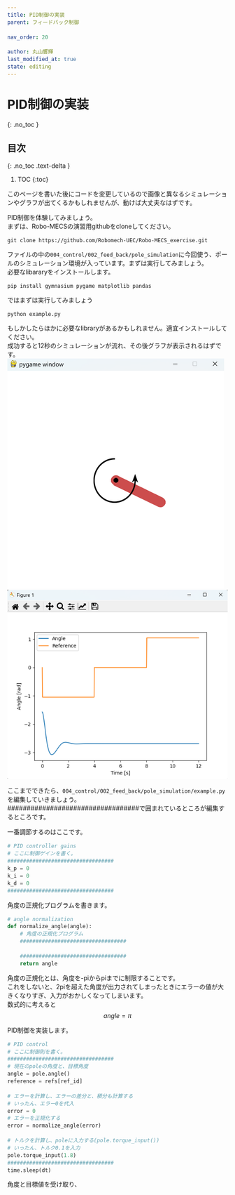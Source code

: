```yaml
---
title: PID制御の実装
parent: フィードバック制御

nav_order: 20

author: 丸山響輝
last_modified_at: true
state: editing
---
```


# **PID制御の実装**
{: .no_toc }

## 目次
{: .no_toc .text-delta }

1. TOC
{:toc}

このページを書いた後にコードを変更しているので画像と異なるシミュレーションやグラフが出てくるかもしれませんが、動けば大丈夫なはずです。  

PID制御を体験してみましょう。  
まずは、Robo-MECSの演習用githubをcloneしてください。
```shell
git clone https://github.com/Robomech-UEC/Robo-MECS_exercise.git
```
ファイルの中の`004_control/002_feed_back/pole_simulation`に今回使う、ポールのシミュレーション環境が入っています。まずは実行してみましょう。  
必要なlibararyをインストールします。  
```shell
pip install gymnasium pygame matplotlib pandas
```
ではまずは実行してみましょう
```shell
python example.py
```
もしかしたらほかに必要なlibraryがあるかもしれません。適宜インストールしてください。  
成功すると12秒のシミュレーションが流れ、その後グラフが表示されるはずです。  
![pole](imgs/020_test_pole.png)  
![pole](imgs/020_test_graph.png)  

ここまでできたら、`004_control/002_feed_back/pole_simulation/example.py`を編集していきましょう。  
##################################で囲まれているところが編集するところです。  

一番調節するのはここです。
```python
# PID controller gains
# ここに制御ゲインを書く。
##################################
k_p = 0
k_i = 0
k_d = 0
##################################
```

角度の正規化プログラムを書きます。
```python
# angle normalization
def normalize_angle(angle):
    # 角度の正規化プログラム
    ##################################

    ##################################
    return angle
```
角度の正規化とは、角度を-piからpiまでに制限することです。  
これをしないと、2piを超えた角度が出力されてしまったときにエラーの値が大きくなりすぎ、入力がおかしくなってしまいます。  
数式的に考えると  
$$angle = \pi$$

PID制御を実装します。  
```python
# PID control
# ここに制御則を書く。
##################################
# 現在のpoleの角度と、目標角度
angle = pole.angle()
reference = refs[ref_id]

# エラーを計算し、エラーの差分と、積分も計算する
# いったん、エラー0を代入
error = 0
# エラーを正規化する
error = normalize_angle(error)

# トルクを計算し、poleに入力する(pole.torque_input())
# いったん、トルク0.1を入力
pole.torque_input(1.8)
##################################
time.sleep(dt)
```
角度と目標値を受け取り、
